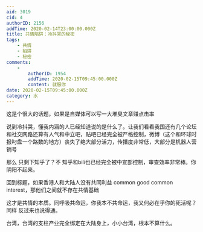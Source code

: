 ```yaml
---
aid: 3019
cid: 4
authorID: 2156
addTime: 2020-02-14T23:00:00.000Z
title: 共情陷阱：冷抖哭的秘密
tags:
    - 共情
    - 陷阱
    - 秘密
comments:
    -
        authorID: 1954
        addTime: 2020-02-15T09:45:00.000Z
        content: 就服你
date: 2020-02-15T09:45:00.000Z
category: 水
---
```


这是个很大的话题，如果是自媒体可以写一大堆臭文章赚点击率

说到冷抖哭，懂我内涵的人已经知道说的是什么了。让我们看看我国还有几个论坛和社交网路还算有人气和中立吧，贴吧已经完全被严格控制，微博（这个和环球时报叼盘一个路数的地方）丧失了绝大部分活力，传播度非常低，大部分是机器人营销号

那么 只剩下知乎了？不 知乎和bili也已经完全被中宣部控制，审查效率非常棒。你阴阳不起来。

回到标题，如果香港人和大陆人没有共同利益 common good common interest，那他们之间就不存在共情基础

这才是共情的本质。同呼吸共命运，你我本不共命运，我又何必在乎你的死活呢？同样 反过来也说得通。

台湾，台湾的支柱产业完全绑定在大陆身上，小小台湾，根本不算什么。
